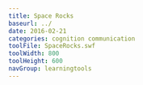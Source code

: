 ```yaml
---
title: Space Rocks
baseurl: ../
date: 2016-02-21
categories: cognition communication
toolFile: SpaceRocks.swf
toolWidth: 800
toolHeight: 600
navGroup: learningtools
---
```

